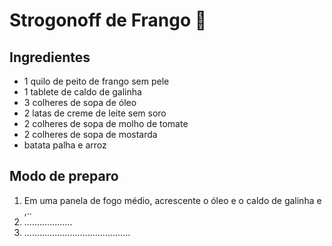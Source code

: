 # Strogonoff de Frango :chicken:

## Ingredientes

- 1 quilo de peito de frango sem pele
- 1 tablete de caldo de galinha
- 3 colheres de sopa de óleo
- 2 latas de creme de leite sem soro
- 2 colheres de sopa de molho de tomate
- 2 colheres de sopa de mostarda
- batata palha e arroz 

## Modo de preparo

1. Em uma panela de fogo médio, acrescente o óleo e o caldo de galinha e ,..
2. ...................
3. ..........................................
